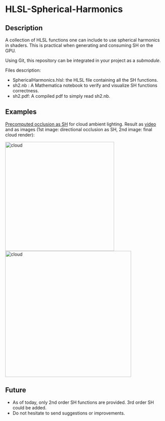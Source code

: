 # HLSL-Spherical-Harmonics

## Description

A collection of HLSL functions one can include to use spherical harmonics in shaders.
This is practical when generating and consuming SH on the GPU. 

Using Git, this repository can be integrated in your project as a _submodule_.

Files description:
* SphericalHarmonics.hlsl: the HLSL file containing all the SH functions.
* sh2.nb : A Mathematica notebook to verify and visualize SH functions correctness.
* sh2.pdf: A compiled pdf to simply read sh2.nb.

## Examples

<a href="https://twitter.com/SebHillaire/status/1054010642523480064" target="blank">Precomputed occlusion as SH</a> for cloud ambient lighting. Result as <a href="https://twitter.com/SebHillaire/status/1054358976043892736" target="blank">video</a> and as images (1st image: directional occlusion as SH, 2nd image: final cloud render):

<img src="https://pbs.twimg.com/media/DqCYBNTX0AEFlF_.jpg" alt="cloud" width="346px"/>
<img src="https://pbs.twimg.com/media/DqCYHtYXcAELUkR.jpg" alt="cloud" width="400px"/>   

## Future

* As of today, only 2nd order SH functions are provided. 3rd order SH could be added.
* Do not hesitate to send suggestions or improvements.